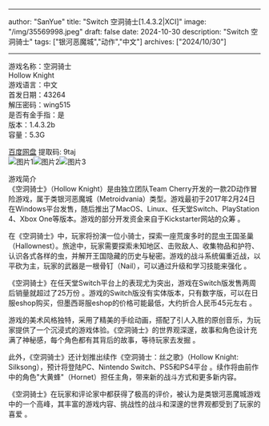 
---
author: "SanYue"
title: "Switch 空洞骑士[1.4.3.2|XCI]"
image: "/img/35569998.jpeg"
draft: false
date: 2024-10-30
description: "Switch 空洞骑士"
tags: ["银河恶魔城","动作","中文"]
archives: ["2024/10/30"]

---

游戏名称：空洞骑士   
Hollow Knight    
游戏语言：中文  
首发日期：43264  
解压密码：wing515  
是否有金手指：是  
版本：1.4.3.2b   
容量：5.3G

[百度网盘](https://pan.baidu.com/s/13Pd2G6HnidIoK3GYTZvTIg) 提取码: 9taj  
![图片1](/img/0CA2E2B1D0.jpeg)![图片2](/img/202410192320.jpg)![图片3](/img/C1D9D6A9DAD4F6C9.jpeg)  

游戏简介  
《空洞骑士》（Hollow Knight）是由独立团队Team Cherry开发的一款2D动作冒险游戏，属于类银河恶魔城（Metroidvania）类型。游戏最初于2017年2月24日在Windows平台发售，随后推出了MacOS、Linux、任天堂Switch、PlayStation 4、Xbox One等版本。游戏的部分开发资金来自于Kickstarter网站的众筹
。

在《空洞骑士》中，玩家将扮演一位小骑士，探索一座荒废多时的昆虫王国圣巢（Hallownest）。旅途中，玩家需要探索未知地区、击败敌人、收集物品和护符、认识各式各样的虫，并解开王国隐藏的历史与秘密。游戏的战斗系统偏重近战，以平砍为主，玩家的武器是一根骨钉（Nail），可以通过升级和学习技能来强化
。

《空洞骑士》在任天堂Switch平台上的表现尤为突出，游戏在Switch版发售两周后销量就超过了25万份
。游戏的Switch版没有实体版本，只有数字版，可以在日服eshop购买，但墨西哥服eshop的价格可能最低，大约折合人民币45元左右
。

游戏的美术风格独特，采用了精美的手绘动画，搭配了引人入胜的原创音乐，为玩家提供了一个沉浸式的游戏体验。《空洞骑士》的世界观深邃，故事和角色设计充满了神秘感，每个角色都有其背后的故事，等待玩家去发掘
。

此外，《空洞骑士》还计划推出续作《空洞骑士：丝之歌》（Hollow Knight: Silksong），预计将登陆PC、Nintendo Switch、PS5和PS4平台
。续作将由前作中的角色"大黄蜂"（Hornet）担任主角，带来新的战斗方式和更多新内容。

《空洞骑士》在玩家和评论家中都获得了极高的评价，被认为是类银河恶魔城游戏中的一个高峰，其丰富的游戏内容、挑战性的战斗和深邃的世界观都受到了玩家的喜爱
。
